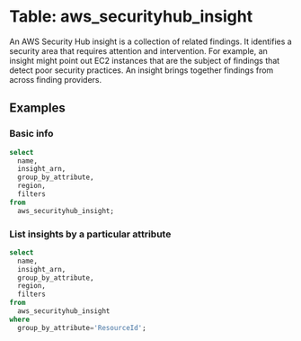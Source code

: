 # Table: aws_securityhub_insight

An AWS Security Hub insight is a collection of related findings. It identifies a security area that requires attention and intervention. For example, an insight might point out EC2 instances that are the subject of findings that detect poor security practices. An insight brings together findings from across finding providers.

## Examples

### Basic info

```sql
select
  name,
  insight_arn,
  group_by_attribute,
  region,
  filters
from
  aws_securityhub_insight;
```


### List insights by a particular attribute

```sql
select
  name,
  insight_arn,
  group_by_attribute,
  region,
  filters
from
  aws_securityhub_insight
where
  group_by_attribute='ResourceId';
```
